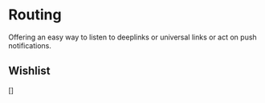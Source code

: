 # Routing

Offering an easy way to listen to deeplinks or universal links or act on push notifications.

## Wishlist
[] 
